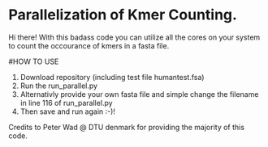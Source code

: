 # Parallelization of Kmer Counting.

Hi there! With this badass code you can utilize all the cores on your system to count the occourance of kmers in a fasta file.

#HOW TO USE
1) Download repository (including test file humantest.fsa)
2) Run the run_parallel.py
3) Alternativly provide your own fasta file and simple change the filename in line 116 of run_parallel.py
4) Then save and run again :-)!

Credits to Peter Wad @ DTU denmark for providing the majority of this code.

